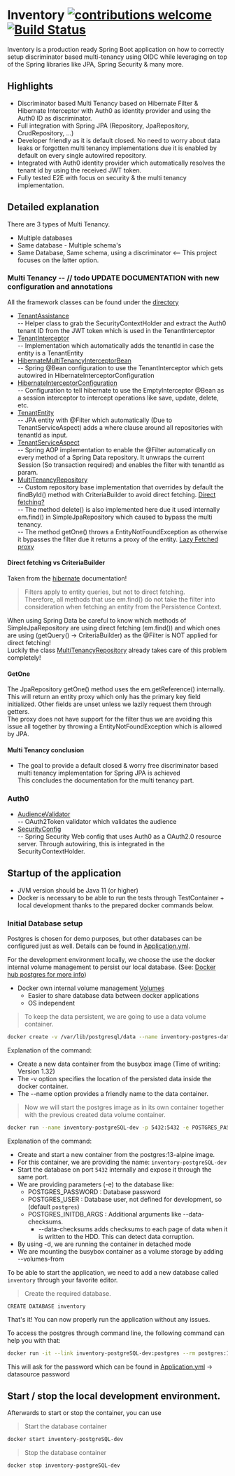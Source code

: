 # Inventory [![contributions welcome](https://img.shields.io/badge/contributions-welcome-brightgreen.svg?style=flat)](https://github.com/M-Devloo/Spring-boot-auth0-discriminator-multitenancy/issues) [![Build Status](https://travis-ci.org/M-Devloo/Spring-boot-auth0-discriminator-multitenancy.svg?branch=master)](https://travis-ci.org/github/M-Devloo/Spring-boot-auth0-discriminator-multitenancy/)  

Inventory is a production ready Spring Boot application on how to correctly setup discriminator based multi-tenancy using OIDC while leveraging on top of the Spring libraries like JPA, Spring Security & many more.  

## Highlights

* Discriminator based Multi Tenancy based on Hibernate Filter & Hibernate Interceptor with Auth0 as identity provider and using the Auth0 ID as discriminator.  
* Full integration with Spring JPA (Repository, JpaRepository, CrudRepository, ...)  
* Developer friendly as it is default closed. No need to worry about data leaks or forgotten multi tenancy implementations due it is enabled by default on every single autowired repository.  
* Integrated with Auth0 identity provider which automatically resolves the tenant id by using the received JWT token.
* Fully tested E2E with focus on security & the multi tenancy implementation.

## Detailed explanation

There are 3 types of Multi Tenancy.
* Multiple databases
* Same database - Multiple schema's
* Same Database, Same schema, using a discriminator <--
This project focuses on the latter option.

### Multi Tenancy -- // todo UPDATE DOCUMENTATION with new configuration and annotations

All the framework classes can be found under the [directory](/src/main/java/com/github/mdevloo/multi/tenancy/fwk/multitenancy/HibernateInterceptorConfiguration.java) 

- [TenantAssistance](/src/main/java/com/github/mdevloo/multi/tenancy/fwk/multitenancy/TenantAssistance.java)   
 -- Helper class to grab the SecurityContextHolder and extract the Auth0 tenant ID from the JWT token which is used in the TenantInterceptor  
- [TenantInterceptor](/src/main/java/com/github/mdevloo/multi/tenancy/fwk/multitenancy/TenantInterceptor.java)   
 -- Implementation which automatically adds the tenantId in case the entity is a TenantEntity
- [HibernateMultiTenancyInterceptorBean](/src/main/java/com/github/mdevloo/multi/tenancy/fwk/multitenancy/HibernateMultiTenancyInterceptorBean.java)   
 -- Spring @Bean configuration to use the TenantInterceptor which gets autowired in HibernateInterceptorConfiguration  
- [HibernateInterceptorConfiguration](/src/main/java/com/github/mdevloo/multi/tenancy/fwk/multitenancy/HibernateInterceptorConfiguration.java)   
 -- Configuration to tell hibernate to use the EmptyInterceptor @Bean as a session interceptor to intercept operations like save, update, delete, etc.  
- [TenantEntity](/src/main/java/com/github/mdevloo/multi/tenancy/fwk/multitenancy/TenantEntity.java)  
 -- JPA entity with @Filter which automatically (Due to TenantServiceAspect) adds a where clause around all repositories with tenantId as input.  
- [TenantServiceAspect](/src/main/java/com/github/mdevloo/multi/tenancy/fwk/multitenancy/TenantServiceAspect.java)  
 -- Spring AOP implementation to enable the @Filter automatically on every method of a Spring Data repository. It unwraps the current Session (So transaction required) and enables the filter with tenantId as param.  
- [MultiTenancyRepository](/src/main/java/com/github/mdevloo/multi/tenancy/fwk/multitenancy/MultiTenancyRepository.java)  
 -- Custom repository base implementation that overrides by default the findById() method with CriteriaBuilder to avoid direct fetching. [Direct fetching?](#Direct-fetching-vs-CriteriaBuilder)    
 -- The method delete() is also implemented here due it used internally em.find() in SimpleJpaRepository which caused to bypass the multi tenancy.    
 -- The method getOne() throws a EntityNotFoundException as otherwise it bypasses the filter due it returns a proxy of the entity. [Lazy Fetched proxy](#GetOne)  
 
#### Direct fetching vs CriteriaBuilder

Taken from the [hibernate](https://docs.jboss.org/hibernate/orm/5.2/userguide/html_single/Hibernate_User_Guide.html) documentation! 
> Filters apply to entity queries, but not to direct fetching.   
> Therefore, all methods that use em.find() do not take the filter into consideration when fetching an entity from the Persistence Context.  

When using Spring Data be careful to know which methods of SimpleJpaRepository are using direct fetching (em.find()) and which ones are using (getQuery() -> CriteriaBuilder) as the @Filter is NOT applied for direct fetching!  
Luckily the class [MultiTenancyRepository](/src/main/java/com/github/mdevloo/multi/tenancy/fwk/multitenancy/MultiTenancyRepository.java) already takes care of this problem completely!    

#### GetOne

The JpaRepository getOne() method uses the em.getReference() internally.  
This will return an entity proxy which only has the primary key field initialized. Other fields are unset unless we lazily request them through getters.    
The proxy does not have support for the filter thus we are avoiding this issue all together by throwing a EntityNotFoundException which is allowed by JPA.

#### Multi Tenancy conclusion

* The goal to provide a default closed & worry free discriminator based multi tenancy implementation for Spring JPA is achieved  
This concludes the documentation for the multi tenancy part.
 
### Auth0

- [AudienceValidator](/src/main/java/com/github/mdevloo/multi/tenancy/fwk/auth0/security/AudienceValidator.java)   
 -- OAuth2Token validator which validates the audience  
- [SecurityConfig](/src/main/java/com/github/mdevloo/multi/tenancy/fwk/auth0/security/SecurityConfig.java)     
 -- Spring Security Web config that uses Auth0 as a OAuth2.0 resource server. Through autowiring, this is integrated in the SecurityContextHolder.   

## Startup of the application

- JVM version should be Java 11 (or higher)
- Docker is necessary to be able to run the tests through TestContainer + local development thanks to the prepared docker commands below.

### Initial Database setup
Postgres is chosen for demo purposes, but other databases can be configured just as well. Details can be found in [Application.yml](/src/main/resources/application.yml).

For the development environment locally, we choose the use the docker internal volume management to persist our local database. (See: [Docker hub postgres for more info](https://hub.docker.com/_/postgres/))  
* Docker own internal volume management [Volumes](https://docs.docker.com/storage/volumes/)
    * Easier to share database data between docker applications
    * OS independent

> To keep the data persistent, we are going to use a data volume container.  

```bash
docker create -v /var/lib/postgresql/data --name inventory-postgres-data-dev busybox
```
Explanation of the command:
* Create a new data container from the busybox image (Time of writing: Version 1.32) 
* The -v option specifies the location of the persisted data inside the docker container. 
* The --name option provides a friendly name to the data container.

> Now we will start the postgres image as in its own container together with the previous created data volume container.

```bash
docker run --name inventory-postgreSQL-dev -p 5432:5432 -e POSTGRES_PASSWORD=inventory-docker-test-password -e POSTGRES_INITDB_ARGS="--data-checksums" -d --volumes-from inventory-postgres-data-dev postgres:13-alpine
```

Explanation of the command:  
* Create and start a new container from the postgres:13-alpine image.   
* For this container, we are providing the name: `inventory-postgreSQL-dev`
* Start the database on port `5432` internally and expose it through the same port.
* We are providing parameters (-e) to the database like:  
    * POSTGRES_PASSWORD : Database password  
    * POSTGRES_USER : Database user, not defined for development, so (default `postgres`)  
    * POSTGRES_INITDB_ARGS : Additional arguments like --data-checksums.  
        * --data-checksums adds checksums to each page of data when it is written to the HDD. This can detect data corruption. 
* By using -d, we are running the container in detached mode
* We are mounting the busybox container as a volume storage by adding --volumes-from  

To be able to start the application, we need to add a new database called `inventory` through your favorite editor.

> Create the required database.
```postgresql
CREATE DATABASE inventory
```

That's it! You can now properly run the application without any issues.

To access the postgres through command line, the following command can help you with that:
     
```bash
docker run -it --link inventory-postgreSQL-dev:postgres --rm postgres:13-alpine sh -c 'exec psql -h "$POSTGRES_PORT_5432_TCP_ADDR" -p "$POSTGRES_PORT_5432_TCP_PORT" -U postgres'
```

This will ask for the password which can be found in [Application.yml](/src/main/resources/application.yml) -> datasource password  

## Start / stop the local development environment.

Afterwards to start or stop the container, you can use

> Start the database container

```bash
docker start inventory-postgreSQL-dev
```
> Stop the database container

```bash
docker stop inventory-postgreSQL-dev
```
